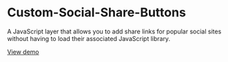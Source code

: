 Custom-Social-Share-Buttons
===========================

A JavaScript layer that allows you to add share links for popular social sites without having to load their associated JavaScript library.

[View demo](amk221.github.io/Custom-Social-Share-Buttons/)
